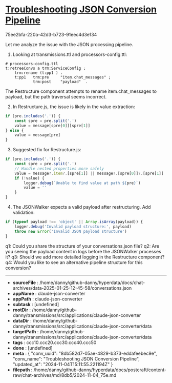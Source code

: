 # [Troubleshooting JSON Conversion Pipeline](https://claude.ai/chat/8db582d7-05ae-4829-b373-eddafeebec9e)

75ee2bfa-220a-42d3-b723-91eec4d3e134

 Let me analyze the issue with the JSON processing pipeline.

1. Looking at transmissions.ttl and processors-config.ttl:
```turtle
# processors-config.ttl
t:retreeConvs a trm:ServiceConfig ;
    trm:rename (t:pp1 ) . 
    t:pp1   trm:pre     "item.chat_messages" ;
            trm:post    "payload"  .
```

The Restructure component attempts to rename item.chat_messages to payload, but the path traversal seems incorrect.

2. In Restructure.js, the issue is likely in the value extraction:
```javascript
if (pre.includes('.')) {
    const spre = pre.split('.')
    value = message[spre[0]][spre[1]] 
} else {
    value = message[pre]
}
```

3. Suggested fix for Restructure.js:
```javascript
if (pre.includes('.')) {
    const spre = pre.split('.')
    // Handle nested properties more safely
    value = message?.item?.[spre[1]] || message?.[spre[0]]?.[spre[1]]
    if (!value) {
        logger.debug(`Unable to find value at path ${pre}`)
        value = ''
    }
}
```

4. The JSONWalker expects a valid payload after restructuring. Add validation:
```javascript
if (typeof payload !== 'object' || Array.isArray(payload)) {
    logger.debug('Invalid payload structure:', payload)
    throw new Error('Invalid JSON payload structure') 
}
```

q1: Could you share the structure of your conversations.json file?
q2: Are you seeing the payload content in logs before the JSONWalker processes it?
q3: Should we add more detailed logging in the Restructure component?
q4: Would you like to see an alternative pipeline structure for this conversion?

---

* **sourceFile** : /home/danny/github-danny/hyperdata/docs/chat-archives/data-2025-01-25-12-45-58/conversations.json
* **appName** : claude-json-converter
* **appPath** : claude-json-converter
* **subtask** : [undefined]
* **rootDir** : /home/danny/github-danny/transmissions/src/applications/claude-json-converter
* **dataDir** : /home/danny/github-danny/transmissions/src/applications/claude-json-converter/data
* **targetPath** : /home/danny/github-danny/transmissions/src/applications/claude-json-converter/data
* **tags** : ccc10.ccc20.ccc30.ccc40.ccc50
* **done** : [undefined]
* **meta** : {
  "conv_uuid": "8db582d7-05ae-4829-b373-eddafeebec9e",
  "conv_name": "Troubleshooting JSON Conversion Pipeline",
  "updated_at": "2024-11-04T15:11:55.221194Z"
}
* **filepath** : /home/danny/github-danny/hyperdata/docs/postcraft/content-raw/chat-archives/md/8db5/2024-11-04_75e.md
